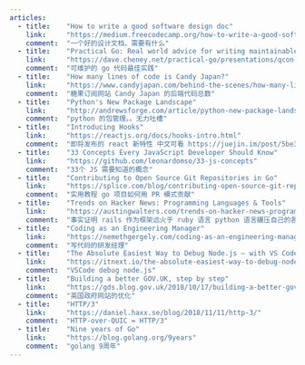```yaml
---
articles:
  - title:    "How to write a good software design doc"
    link:     "https://medium.freecodecamp.org/how-to-write-a-good-software-design-document-66fcf019569c"
    comment:  "一个好的设计文档，需要有什么"
  - title:    "Practical Go: Real world advice for writing maintainable Go programs"
    link:     "https://dave.cheney.net/practical-go/presentations/qcon-china.html"
    comment:  "可维护的 go 代码最佳实践"
  - title:    "How many lines of code is Candy Japan?"
    link:     "https://www.candyjapan.com/behind-the-scenes/how-many-lines-of-code-is-candy-japan"
    comment:  "糖果订阅网站 Candy Japan 的后端代码总数"
  - title:    "Python's New Package Landscape"
    link:     "http://andrewsforge.com/article/python-new-package-landscape/"
    comment:  "python 的包管理。。无力吐槽"
  - title:    "Introducing Hooks"
    link:     "https://reactjs.org/docs/hooks-intro.html"
    comment:  "即将发布的 react 新特性 中文可看 https://juejin.im/post/5be3ea136fb9a049f9121014"
  - title:    "33 Concepts Every JavaScript Developer Should Know"
    link:     "https://github.com/leonardomso/33-js-concepts"
    comment:  "33个 JS 需要知道的概念"
  - title:    "Contributing to Open Source Git Repositories in Go"
    link:     "https://splice.com/blog/contributing-open-source-git-repositories-go/"
    comment:  "实用教程 go 项目如何用 PR 模式贡献"
  - title:    "Trends on Hacker News: Programming Languages & Tools"
    link:     "https://austingwalters.com/trends-on-hacker-news-programming-languages-tools/"
    comment:  "事实证明 rails 作为框架远火于 ruby 语言 python 语言碾压自己的各种框架"
  - title:    "Coding as an Engineering Manager"
    link:     "https://nemethgergely.com/coding-as-an-engineering-manager/"
    comment:  "写代码的研发经理"
  - title:    "The Absolute Easiest Way to Debug Node.js — with VS Code"
    link:     "https://itnext.io/the-absolute-easiest-way-to-debug-node-js-with-vscode-2e02ef5b1bad"
    comment:  "VSCode debug node.js"
  - title:    "Building a better GOV.UK, step by step"
    link:     "https://gds.blog.gov.uk/2018/10/17/building-a-better-gov-uk-step-by-step/"
    comment:  "英国政府网站的优化"
  - title:    "HTTP/3"
    link:     "https://daniel.haxx.se/blog/2018/11/11/http-3/"
    comment:  "HTTP-over-QUIC = HTTP/3"
  - title:    "Nine years of Go"
    link:     "https://blog.golang.org/9years"
    comment:  "golang 9周年"
---
```

